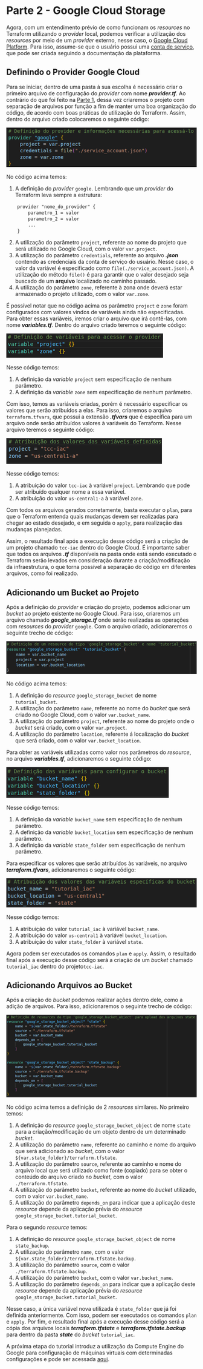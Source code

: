 # Parte 2 - Google Cloud Storage

Agora, com um entendimento prévio de como funcionam os _resources_ no Terraform utilizando o _provider_ local, podemos verificar a utilização dos _resources_ por meio de um _provider_ externo, nesse caso, o [Google Cloud Platform](https://cloud.google.com/). Para isso, assume-se que o usuário possui uma [conta de serviço](https://cloud.google.com/iam/docs/service-accounts?hl=pt-br), que pode ser criada seguindo a documentação da plataforma.

## Definindo o Provider Google Cloud

Para se iniciar, dentro de uma pasta à sua escolha é necessário criar o primeiro arquivo de configuração do _provider_ com nome  **_provider.tf_**. Ao contrário do que foi feito na [Parte 1](../parte1/main.md), dessa vez criaremos o projeto com separação de arquivos por função a fim de manter uma boa organização do código, de acordo com boas práticas de utilização do Terraform. Assim, dentro do arquivo criado colocaremos o seguinte código:

![Definição inicial do provider](images/provider_config.png)

No código acima temos:

1. A definição do _provider_  ```google```. Lembrando que um _provider_ do Terraform leva sempre a estrutura:

```
    provider "nome_do_provider" {
        parametro_1 = valor
        parametro_2 = valor
        ...
    }
```

2. A utilização do parâmetro ```project```, referente ao nome do projeto que será utilizado no Google Cloud, com o valor ```var.project```.
3. A utilização do parâmetro ```credentials```, referente ao arquivo **_.json_** contendo as credenciais da conta de serviço do usuário. Nesse caso, o valor da variável é especificado como ```file(./service_account.json)```. A utilização do método ```file()``` é para garantir que o valor desejado seja buscado de um **arquivo** localizado no caminho passado.
4. A utilização do parâmetro ```zone```, referente à zona onde deverá estar armazenado o projeto utilizado, com o valor ```var.zone```.

É possível notar que no código acima os parâmetro ```project``` e ```zone``` foram configurados com valores vindos de variáveis ainda não especificadas. Para obter essas variáveis, iremos criar o arquivo que irá contê-las, com nome **_variables.tf_**. Dentro do arquivo criado teremos o seguinte código:

![Definição inicial de variáveis](images/variaveis_inicial.png)

Nesse código temos:

1. A definição da _variable_ ```project``` sem especificação de nenhum parâmetro.
2. A definição da _variable_ ```zone``` sem especificação de nenhum parâmetro.

Com isso, temos as variáveis criadas, porém é necessário especificar os valores que serão atribuídos a elas. Para isso, criaremos o arquivo ```terraform.tfvars```, que possui a extensão **_.tfvars_** que é específica para um arquivo onde serão atribuídos valores à variáveis do Terraform. Nesse arquivo teremos o seguinte código:

![Atribuição dos valores das variáveis](images/valores_variaveis.png)

Nesse código temos:

1. A atribuição do valor ```tcc-iac``` à variável ```project```. Lembrando que pode ser atribuído qualquer nome a essa variável.
2. A atribuição do valor ```us-central1-a``` à variável ```zone```.

Com todos os arquivos gerados corretamente, basta executar o ```plan```, para que o Terraform entenda quais mudanças devem ser realizadas para chegar ao estado desejado, e em seguida o ```apply```, para realização das mudanças planejadas.

Assim, o resultado final após a execução desse código será a criação de um projeto chamado ```tcc-iac``` dentro do Google Cloud. É importante saber que todos os arquivos **_.tf_** disponíveis na pasta onde está sendo executado o Terraform serão levados em consideração durante a criação/modificação da infraestrutura, o que torna possível a separação do código em diferentes arquivos, como foi realizado.

## Adicionando um Bucket ao Projeto

Após a definição do _provider_ e criação do projeto, podemos adicionar um _bucket_ ao projeto existente no Google Cloud. Para isso, criaremos um arquivo chamado **_google_storage.tf_** onde serão realizadas as operações com _resources_ do _provider_ ```google```. Com o arquivo criado, adicionaremos o seguinte trecho de código:

![Adição do resource google_storage_bucket](images/resource_google_bucket.png)

No código acima temos:

1. A definição do _resource_  ```google_storage_bucket``` de nome ```tutorial_bucket```.
2. A utilização do parâmetro ```name```, referente ao nome do _bucket_ que será criado no Google Cloud, com o valor ```var.bucket_name```.
3. A utilização do parâmetro ```project```, referente ao nome do projeto onde o _bucket_ será criado, com o valor ```var.project```.
4. A utilização do parâmetro ```location```, referente á localização do _bucket_ que será criado, com o valor ```var.bucket_location```.

Para obter as variáveis utilizadas como valor nos parâmetros do _resource_, no arquivo **_variables.tf_**, adicionaremos o seguinte código:

![Definição de variáveis do resource google_storage_bucket](images/variaveis_bucket.png)

Nesse código temos:

1. A definição da _variable_ ```bucket_name``` sem especificação de nenhum parâmetro.
2. A definição da _variable_ ```bucket_location``` sem especificação de nenhum parâmetro.
3. A definição da _variable_ ```state_folder``` sem especificação de nenhum parâmetro.

Para especificar os valores que serão atribuídos às variáveis, no arquivo **_terraform.tfvars_**, adicionaremos o seguinte código:

![Atribuição dos valores das variáveis do resource bucket](images/valores_variaveis_bucket.png)

Nesse código temos:

1. A atribuição do valor ```tutorial_iac``` à variável ```bucket_name```.
2. A atribuição do valor ```us-central1``` à variável ```bucket_location```.
3. A atribuição do valor ```state_folder``` à variável ```state```.

Agora podem ser executados os comandos ```plan``` e ```apply```. Assim, o resultado final após a execução desse código será a criação de um _bucket_ chamado ```tutorial_iac``` dentro do projeto```tcc-iac```.

## Adicionando Arquivos ao Bucket

Após a criação do _bucket_ podemos realizar ações dentro dele, como a adição de arquivos. Para isso, adicionaremos o seguinte trecho de código:

![Adição do resource google_storage_bucket](images/resource_google_bucket_state.png)

No código acima temos a definição de 2 _resources_ similares. No primeiro temos:

1. A definição do _resource_  ```google_storage_bucket_object``` de nome ```state``` para a criação/modificação de um objeto dentro de um determinado _bucket_.
2. A utilização do parâmetro ```name```, referente ao caminho e nome do arquivo que será adicionado ao _bucket_, com o valor ```${var.state_folder}/terraform.tfstate```.
3. A utilização do parâmetro ```source```, referente ao caminho e nome do arquivo local que será utilizado como fonte (copiado) para se obter o conteúdo do arquivo criado no _bucket_, com o valor ```./terraform.tfstate```.
4. A utilização do parâmetro ```bucket```, referente ao nome do _bucket_ utilizado, com o valor ```var.bucket_name```.
5. A utilização do parâmetro ```depends_on``` para indicar que a aplicação deste _resource_ depende da aplicação prévia do _resource_ ```google_storage_bucket.tutorial_bucket```.

Para o segundo _resource_ temos:

1. A definição do _resource_  ```google_storage_bucket_object``` de nome ```state_backup```.
2. A utilização do parâmetro ```name```, com o valor ```${var.state_folder}/terraform.tfstate.backup```.
3. A utilização do parâmetro ```source```, com o valor ```./terraform.tfstate.backup```.
4. A utilização do parâmetro ```bucket```, com o valor ```var.bucket_name```.
5. A utilização do parâmetro ```depends_on``` para indicar que a aplicação deste _resource_ depende da aplicação prévia do _resource_ ```google_storage_bucket.tutorial_bucket```.

Nesse caso, a única variável nova utilizada é ```state_folder``` que já foi definida anteriormente. Com isso, podem ser executados os comandos ```plan``` e ```apply```. Por fim, o resultado final após a execução desse código será a cópia dos arquivos locais **_terraform.tfstate_** e **_terraform.tfstate.backup_** para dentro da pasta **_state_** do _bucket_ ```tutorial_iac```.

A próxima etapa do tutorial introduz a utilização da Compute Engine do Google para configuração de máquinas virtuais com determinadas configurações e pode ser acessada [aqui](../parte3/main.md).
